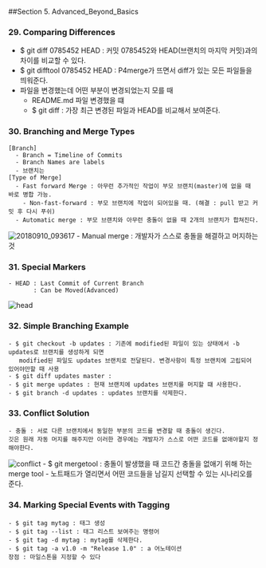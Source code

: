 ##Section 5. Advanced_Beyond_Basics

### 29. Comparing Differences
  - $ git diff 0785452 HEAD : 커밋 0785452와 HEAD(브랜치의 마지막 커밋)과의 차이를 비교할 수 있다.
  - $ git difftool 0785452 HEAD : P4merge가 뜨면서 diff가 있는 모든 파일들을 띄워준다.
  - 파일을 변경했는데 어떤 부분이 변경되었는지 모를 때
    - README.md 파일 변경했을 떄
    - $ git diff : 가장 최근 변경된 파일과 HEAD를 비교해서 보여준다.
    
### 30. Branching and Merge Types
    [Branch]
      - Branch = Timeline of Commits
      - Branch Names are labels
      - 브랜치는
    [Type of Merge]
      - Fast forward Merge : 아무런 추가적인 작업이 부모 브랜치(master)에 없을 때 바로 병합 가능.
        - Non-fast-forward : 부모 브랜치에 작업이 되어있을 때. (해결 : pull 받고 커밋 후 다시 푸쉬)
      - Automatic merge : 부모 브랜치와 아무런 충돌이 없을 때 2개의 브랜치가 합쳐진다.
![20180910_093617](https://user-images.githubusercontent.com/26863285/45270882-0df91580-b4dd-11e8-8946-bdc24286dc5f.png)
      - Manual merge : 개발자가 스스로 충돌을 해결하고 머지하는 것

### 31. Special Markers
    - HEAD : Last Commit of Current Branch
           : Can be Moved(Advanced)
![head](https://user-images.githubusercontent.com/26863285/45581505-4b451500-b8da-11e8-8224-68c614cb5d44.png)

### 32. Simple Branching Example
    - $ git checkout -b updates : 기존에 modified된 파일이 있는 상태에서 -b updates로 브랜치를 생성하게 되면
       modified된 파일도 updates 브랜치로 전달된다. 변경사항이 특정 브랜치에 고립되어 있어야만할 때 사용
    - $ git diff updates master : 
    - $ git merge updates : 현재 브랜치에 updates 브랜치를 머지할 떄 사용한다.
    - $ git branch -d updates : updates 브랜치를 삭제한다.
 
### 33. Conflict Solution
    - 충돌 : 서로 다른 브랜치에서 동일한 부분의 코드를 변경할 때 충돌이 생긴다.
    깃은 원래 자동 머지를 해주지만 이러한 경우에는 개발자가 스스로 어떤 코드를 없애야할지 정해야한다.
![conflict](https://user-images.githubusercontent.com/26863285/45581487-1b960d00-b8da-11e8-9610-399a0e1570dc.png)
    - $ git mergetool : 충돌이 발생했을 때 코드간 충돌을 없애기 위해 하는 merge tool
    - 노트패드가 열리면서 어떤 코드들을 남길지 선택할 수 있는 시나리오를 준다.
    
### 34. Marking Special Events with Tagging
    - $ git tag mytag : 태그 생성
    - $ git tag --list : 태그 리스트 보여주는 명령어
    - $ git tag -d mytag : mytag를 삭제한다.
    - $ git tag -a v1.0 -m "Release 1.0" : a 어노테이션
    장점 : 마일스톤을 지정할 수 있다
